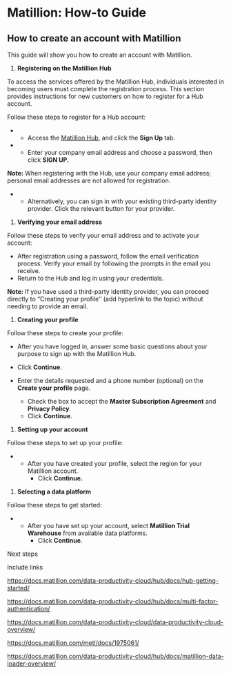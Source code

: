 # Matillion: How-to Guide

## How to create an account with Matillion

This guide will show you how to create an account with Matillion.

1. **Registering on the Matillion Hub**

To access the services offered by the Matillion Hub, individuals interested in becoming users must complete the registration process. This section provides instructions for new customers on how to register for a Hub account.

Follow these steps to register for a Hub account:

- - Access the [Matillion Hub](https://docs.matillion.com/data-productivity-cloud/hub/docs/registration/), and click the **Sign Up** tab.

- - Enter your company email address and choose a password, then click **SIGN UP.**

**Note:** When registering with the Hub, use your company email address; personal email addresses are not allowed for registration.

- - Alternatively, you can sign in with your existing third-party identity provider. Click the relevant button for your provider.

1. **Verifying your email address**

Follow these steps to verify your email address and to activate your account:

- After registration using a password, follow the email verification process. Verify your email by following the prompts in the email you receive.
- Return to the Hub and log in using your credentials.

**Note:** If you have used a third-party identity provider, you can proceed directly to ‘’Creating your profile’’ (add hyperlink to the topic) without needing to provide an email.

1. **Creating your profile**

Follow these steps to create your profile:

- After you have logged in, answer some basic questions about your purpose to sign up with the Matillion Hub.
- Click **Continue**.


- Enter the details requested and a phone number (optional) on the **Create your profile** page.
  - Check the box to accept the **Master Subscription Agreement** and **Privacy Policy**.
  - Click **Continue**.

1. **Setting up your account**

Follow these steps to set up your profile:

- - After you have created your profile, select the region for your Matillion account.
    - Click **Continue.**

1. **Selecting a data platform**

Follow these steps to get started:

- - After you have set up your account, select **Matillion Trial Warehouse** from available data platforms.
    - Click **Continue**.

Next steps

Include links

<https://docs.matillion.com/data-productivity-cloud/hub/docs/hub-getting-started/>

<https://docs.matillion.com/data-productivity-cloud/hub/docs/multi-factor-authentication/>

<https://docs.matillion.com/data-productivity-cloud/data-productivity-cloud-overview/>

<https://docs.matillion.com/metl/docs/1975061/>

<https://docs.matillion.com/data-productivity-cloud/hub/docs/matillion-data-loader-overview/>
